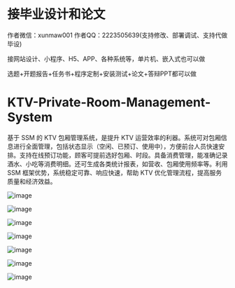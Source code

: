 # 接毕业设计和论文
作者微信：xunmaw001  作者QQ：2223505639(支持修改、部署调试、支持代做毕设)

接网站设计、小程序、H5、APP、各种系统等，单片机、嵌入式也可以做

选题+开题报告+任务书+程序定制+安装测试+论文+答辩PPT都可以做
# KTV-Private-Room-Management-System
基于 SSM 的 KTV 包厢管理系统，是提升 KTV 运营效率的利器。系统可对包厢信息进行全面管理，包括状态显示（空闲、已预订、使用中），方便前台人员快速安排。支持在线预订功能，顾客可提前选好包厢、时段。具备消费管理，能准确记录酒水、小吃等消费明细。还可生成各类统计报表，如营收、包厢使用频率等。利用 SSM 框架优势，系统稳定可靠、响应快速，帮助 KTV 优化管理流程，提高服务质量和经济效益。 

![image](https://github.com/user-attachments/assets/f3bf7a5a-00fd-4f7b-a766-a734c834b024)

![image](https://github.com/user-attachments/assets/3e018980-f6e0-4794-80d7-e41b24418bab)

![image](https://github.com/user-attachments/assets/6675cbb8-7b48-47c0-bba5-d9c011359a3f)

![image](https://github.com/user-attachments/assets/591392b7-5540-4311-9bde-794b6457cf2a)

![image](https://github.com/user-attachments/assets/6b4566ee-fc60-4698-b09b-421f1be3ef91)

![image](https://github.com/user-attachments/assets/3befa9d5-caae-4ff1-8cba-dfc3b5f3075c)

![image](https://github.com/user-attachments/assets/433d7cd8-31fb-44ed-8e41-287dbd80abc6)
